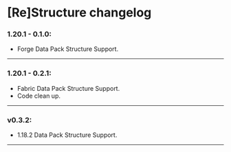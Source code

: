 # [Re]Structure changelog
### 1.20.1 - 0.1.0:
+ Forge Data Pack Structure Support.
<hr>

### 1.20.1 - 0.2.1:
+ Fabric Data Pack Structure Support.
+ Code clean up.
<hr>

### v0.3.2:
+ 1.18.2 Data Pack Structure Support.
<hr>
